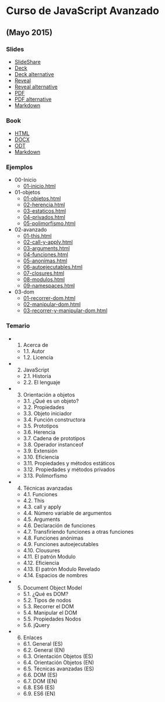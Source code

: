 # Curso de JavaScript Avanzado

## (Mayo 2015)

### Slides

- [SlideShare](http://www.slideshare.net/asanzdiego/javascript-avanzado)
- [Deck](http://asanzdiego.github.io/curso-javascript-avanzado-2015/slides/export/javascript-avanzado-deck-slides.html)
- [Deck alternative](http://asanzdiego.github.io/curso-javascript-avanzado-2015/slides/export/javascript-avanzado-deck-slides-alternative.html)
- [Reveal](http://asanzdiego.github.io/curso-javascript-avanzado-2015/slides/export/javascript-avanzado-reveal-slides.html)
- [Reveal alternative](http://asanzdiego.github.io/curso-javascript-avanzado-2015/slides/export/javascript-avanzado-reveal-slides-alternative.html)
- [PDF](http://asanzdiego.github.io/curso-javascript-avanzado-2015/slides/export/javascript-avanzado-reveal-slides.pdf)
- [PDF alternative](http://asanzdiego.github.io/curso-javascript-avanzado-2015/slides/export/javascript-avanzado-reveal-slides-alternative.pdf)
- [Markdown](http://asanzdiego.github.io/curso-javascript-avanzado-2015/slides/export/javascript-avanzado-to-slides.md)

### Book

- [HTML](http://asanzdiego.github.io/curso-javascript-avanzado-2015/slides/export/javascript-avanzado.html)
- [DOCX](http://asanzdiego.github.io/curso-javascript-avanzado-2015/slides/export/javascript-avanzado.docx)
- [ODT](http://asanzdiego.github.io/curso-javascript-avanzado-2015/slides/export/javascript-avanzado.odt)
- [Markdown](http://asanzdiego.github.io/curso-javascript-avanzado-2015/slides/export/javascript-avanzado-to-book.md)

### Ejemplos

- 00-Inicio
  - [01-inicio.html](https://github.com/asanzdiego/curso-javascript-avanzado-2015/blob/master/src/00-inicio/01-inicio.html)
- 01-objetos
  - [01-objetos.html](https://github.com/asanzdiego/curso-javascript-avanzado-2015/blob/master/src/01-objetos/01-objetos.html)
  - [02-herencia.html](https://github.com/asanzdiego/curso-javascript-avanzado-2015/blob/master/src/01-objetos/02-herencia.html)
  - [03-estaticos.html](https://github.com/asanzdiego/curso-javascript-avanzado-2015/blob/master/src/01-objetos/03-estaticos.html)
  - [04-privados.html](https://github.com/asanzdiego/curso-javascript-avanzado-2015/blob/master/src/01-objetos/04-privados.html)
  - [05-polimorfismo.html](https://github.com/asanzdiego/curso-javascript-avanzado-2015/blob/master/src/01-objetos/05-polimorfismo.html)
- 02-avanzado
  - [01-this.html](https://github.com/asanzdiego/curso-javascript-avanzado-2015/blob/master/src/02-avanzado/01-this.html)
  - [02-call-y-apply.html](https://github.com/asanzdiego/curso-javascript-avanzado-2015/blob/master/src/02-avanzado/02-call-y-apply.html)
  - [03-arguments.html](https://github.com/asanzdiego/curso-javascript-avanzado-2015/blob/master/src/02-avanzado/03-arguments.html)
  - [04-funciones.html](https://github.com/asanzdiego/curso-javascript-avanzado-2015/blob/master/src/02-avanzado/04-funciones.html)
  - [05-anonimas.html](https://github.com/asanzdiego/curso-javascript-avanzado-2015/blob/master/src/02-avanzado/05-anonimas.html)
  - [06-autoejecutables.html](https://github.com/asanzdiego/curso-javascript-avanzado-2015/blob/master/src/02-avanzado/06-autoejecutables.html)
  - [07-closures.html](https://github.com/asanzdiego/curso-javascript-avanzado-2015/blob/master/src/02-avanzado/07-closures.html)
  - [08-modulos.html](https://github.com/asanzdiego/curso-javascript-avanzado-2015/blob/master/src/02-avanzado/08-modulos.html)
  - [09-namespaces.html](https://github.com/asanzdiego/curso-javascript-avanzado-2015/blob/master/src/02-avanzado/09-namespaces.html)
- 03-dom
  - [01-recorrer-dom.html](https://github.com/asanzdiego/curso-javascript-avanzado-2015/blob/master/src/03-dom/01-recorrer-dom.html)
  - [02-manipular-dom.html](https://github.com/asanzdiego/curso-javascript-avanzado-2015/blob/master/src/03-dom/02-manipular-dom.html)
  - [03-recorrer-y-manipular-dom.html](https://github.com/asanzdiego/curso-javascript-avanzado-2015/blob/master/src/03-dom/03-recorrer-y-manipular-dom.html)

### Temario

- 1. Acerca de
  - 1.1. Autor
  - 1.2. Licencia
- 2. JavaScript
  - 2.1. Historia
  - 2.2. El lenguaje
- 3. Orientación a objetos
  - 3.1. ¿Qué es un objeto?
  - 3.2. Propiedades
  - 3.3. Objeto iniciador
  - 3.4. Función constructora
  - 3.5. Prototipos
  - 3.6. Herencia
  - 3.7. Cadena de prototipos
  - 3.8. Operador instanceof
  - 3.9. Extensión
  - 3.10. Eficiencia
  - 3.11. Propiedades y métodos estáticos
  - 3.12. Propiedades y métodos privados
  - 3.13. Polimorfismo
- 4. Técnicas avanzadas
  - 4.1. Funciones
  - 4.2. This
  - 4.3. call y apply
  - 4.4. Número variable de argumentos
  - 4.5. Arguments
  - 4.6. Declaración de funciones
  - 4.7. Transfiriendo funciones a otras funciones
  - 4.8. Funciones anónimas
  - 4.9. Funciones autoejecutables
  - 4.10. Clousures
  - 4.11. El patrón Modulo
  - 4.12. Eficiencia
  - 4.13. El patrón Modulo Revelado
  - 4.14. Espacios de nombres
- 5. Document Object Model
  - 5.1. ¿Qué es DOM?
  - 5.2. Tipos de nodos
  - 5.3. Recorrer el DOM
  - 5.4. Manipular el DOM
  - 5.5. Propiedades Nodos
  - 5.6. jQuery
- 6. Enlaces
  - 6.1. General (ES)
  - 6.2. General (EN)
  - 6.3. Orientación Objetos (ES)
  - 6.4. Orientación Objetos (EN)
  - 6.5. Técnicas avanzadas (ES)
  - 6.6. DOM (ES)
  - 6.7. DOM (EN)
  - 6.8. ES6 (ES)
  - 6.9. ES6 (EN)
